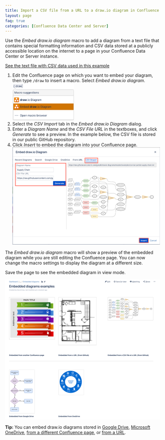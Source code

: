 ```yaml
---
title: Import a CSV file from a URL to a draw.io diagram in Confluence Data Center and Server
layout: page
faq: true
categories: [Confluence Data Center and Server]
---
```


Use the _Embed draw.io diagram_ macro to add a diagram from a text file that contains special formatting information and CSV data stored at a publicly accessible location on the internet to a page in your Confluence Data Center or Server instance.

[See the text file with CSV data used in this example](https://raw.githubusercontent.com/jgraph/drawio-diagrams/master/examples/csv/car-partial-supply-chain.txt)

1. Edit the Confluence page on which you want to embed your diagram, then type ``/draw`` to insert a macro. Select _Embed draw.io diagram_.
<br /><img src="/assets/img/blog/embed-drawio-diagram-macro-confluence-server.png" style="width=100%;max-width:200px;height:auto;" alt="Add the Embed draw.io Diagram macro to your Confluence page">
2. Select the _CSV Import_ tab in the _Embed draw.io Diagram_ dialog.
3. Enter a _Diagram Name_ and the _CSV File URL_ in the textboxes, and click _Generate_ to see a preview. In the example below, the CSV file is stored in our public GitHub repository.
4. Click _Insert_ to embed the diagram into your Confluence page.
<br /><img src="/assets/img/blog/embed-drawio-diagram-csvimport-confluence-server.png" style="max-width:100%;height:auto;" alt="Import a CSV file from a URL and embed it as a draw.io diagram in Confluence">

The _Embed draw.io diagram_ macro will show a preview of the embedded diagram while you are still editing the Confluence page. You can now change the macro settings to display the diagram at a different size.

Save the page to see the embedded diagram in view mode.

  <img src="/assets/img/blog/embed-diagrams-confluence-server.png" style="max-width:100%;height:auto;" alt="Embedded diagrams in draw.io for Confluence Data Center and Server">

  **Tip:** You can embed draw.io diagrams stored in [Google Drive](/doc/faq/embed-diagram-googledrive-confluence-server.html), [Microsoft OneDrive](/doc/faq/embed-diagram-onedrive-confluence-server.html), [from a different Confluence page](/doc/faq/embed-diagram-confluence-server.html), or [from a URL](/doc/faq/embed-diagram-url-confluence-server.html).
